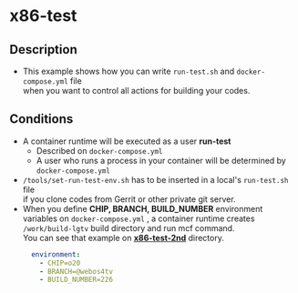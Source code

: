 # x86-test

## Description
* This example shows how you can write `run-test.sh` and `docker-compose.yml` file \
when you want to control all actions for building your codes. 

## Conditions
* A container runtime will be executed as a user **run-test**
  * Described on `docker-compose.yml`
  * A user who runs a process in your container will be determined by `docker-compose.yml`
* `/tools/set-run-test-env.sh` has to be inserted in a local's `run-test.sh` file \
if you clone codes from Gerrit or other private git server.
* When you define **CHIP, BRANCH, BUILD_NUMBER** environment variables on `docker-compose.yml` , a container runtime creates `/work/build-lgtv` build directory and run mcf command.\
  You can see that example on **[x86-test-2nd](http://mod.lge.com/hub/tv_scm_tool/unittest-containers/tree/master/x86-test-2nd)** directory.
  ```yml
    environment:
      - CHIP=o20
      - BRANCH=@webos4tv
      - BUILD_NUMBER=226
  ```
